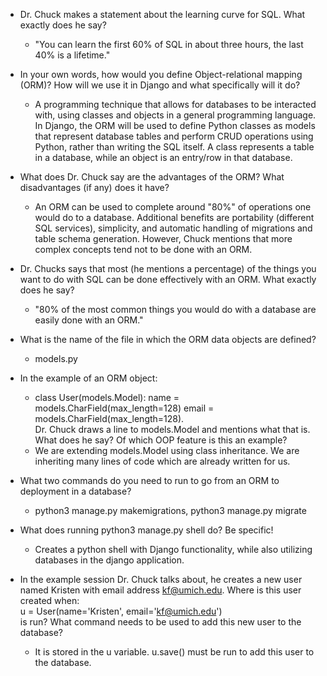 - Dr. Chuck makes a statement about the learning curve for SQL. What exactly does he say?  
  - "You can learn the first 60% of SQL in about three hours, the last 40% is a lifetime."

- In your own words, how would you define Object-relational mapping (ORM)? How will we use it in Django and what specifically will it do?  
  -   A programming technique that allows for databases to be interacted with, using classes and objects in a general programming language. In Django, the ORM will be used to define Python classes as models that represent database tables and perform CRUD operations using Python, rather than writing the SQL itself. A class represents a table in a database, while an object is an entry/row in that database.

- What does Dr. Chuck say are the advantages of the ORM? What disadvantages (if any) does it have?    
  - An ORM can be used to complete around "80%" of operations one would do to a database. Additional benefits are portability (different SQL services), simplicity, and automatic handling of migrations and table schema generation. However, Chuck mentions that more complex concepts tend not to be done with an ORM. 

- Dr. Chucks says that most (he mentions a percentage) of the things you want to do with SQL can be done effectively with an ORM. What exactly does he say?    
  - "80% of the most common things you would do with a database are easily done with an ORM."

- What is the name of the file in which the ORM data objects are defined?  
  - models.py

- In the example of an ORM object:
  - class User(models.Model):
    name = models.CharField(max_length=128)
    email = models.CharField(max_length=128).  
    Dr. Chuck draws a line to models.Model and mentions what that is. What does he say? Of which OOP feature is this an example?   
  - We are extending models.Model using class inheritance. We are inheriting many lines of code which are already written for us.

- What two commands do you need to run to go from an ORM to deployment in a database? 
  - python3 manage.py makemigrations, python3 manage.py migrate

- What does running python3 manage.py shell do? Be specific!    
  - Creates a python shell with Django functionality, while also utilizing databases in the django application.

- In the example session Dr. Chuck talks about, he creates a new user named Kristen with email address kf@umich.edu. Where is this user created when:  
u = User(name='Kristen', email='kf@umich.edu')  
is run? What command needs to be used to add this new user to the database?  
  - It is stored in the u variable. u.save() must be run to add this user to the database.